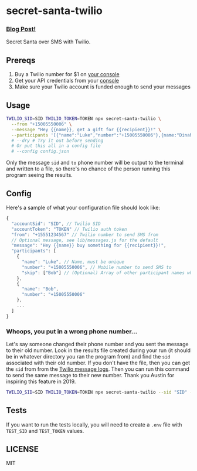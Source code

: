 # secret-santa-twilio

### [Blog Post!](http://lukecod.es/2015/12/02/secret-santa-sms-with-twilio/)

Secret Santa over SMS with Twilio.

## Prereqs

1. Buy a Twilio number for $1 on [your console](https://console.twilio.com/us1/develop/phone-numbers/manage/search?frameUrl=%2Fconsole%2Fphone-numbers%2Fsearch%3Fx-target-region%3Dus1&currentFrameUrl=%2Fconsole%2Fphone-numbers%2Fsearch%3FisoCountry%3DUS%26searchTerm%3D%26searchFilter%3Dleft%26searchType%3Dnumber%26x-target-region%3Dus1%26__override_layout__%3Dembed%26bifrost%3Dtrue)
2. Get your API credentials from your [console](https://console.twilio.com/us1/develop/sms/overview?frameUrl=%2Fconsole%2Fsms%2Fdashboard%3Fx-target-region%3Dus1)
3. Make sure your Twilio account is funded enough to send your messages

## Usage

```sh
TWILIO_SID=SID TWILIO_TOKEN=TOKEN npx secret-santa-twilio \
  --from "+15005550006" \
  --message "Hey {{name}}, get a gift for {{recipient}}!" \
  --participants '[{"name":"Luke","number":"+15005550006"},{name:"Dinah","number":"+15005550006"}]'
  # --dry # Try it out before sending
  # Or put this all in a config file
  # --config config.json
```

Only the message `sid` and `to` phone number will be output to the terminal and written to a file, so there's no chance of the person running this program seeing the results.

## Config

Here's a sample of what your configuration file should look like:

```js
{
  "accountSid": "SID", // Twilio SID
  "accountToken": "TOKEN" // Twilio auth token
  "from": "+15551234567" // Twilio number to send SMS from
  // Optional message, see lib/messages.js for the default
  "message": "Hey {{name}} buy something for {{recipient}}!",
  "participants": [
    {
      "name": "Luke", // Name, must be unique
      "number": "+15005550006", // Mobile number to send SMS to
      "skip": ["Bob"] // (Optional) Array of other participant names which they cant be assigned
    },
    {
      "name": "Bob",
      "number": "+15005550006"
    },
    ...
  ]
}
```

### Whoops, you put in a wrong phone number...

Let's say someone changed their phone number and you sent the message to their old number. Look in the results file created during your run (it should be in whatever directory you ran the program from) and find the `sid` associated with their old number. If you don't have the file, then you can get the `sid` from from the [Twilio message logs](https://www.twilio.com/console/phone-numbers/incoming). Then you can run this command to send the same message to their new number. Thank you Austin for inspiring this feature in 2019.

```sh
TWILIO_SID=SID TWILIO_TOKEN=TOKEN npx secret-santa-twilio --sid "SID" --to "+15551234567"
```

## Tests

If you want to run the tests locally, you will need to create a `.env` file with `TEST_SID` and `TEST_TOKEN` values.

## LICENSE

MIT

